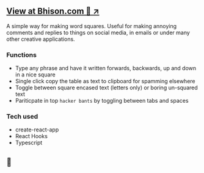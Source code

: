 ## [View at Bhison.com 🦬 ↗️](https://wordsquare.bhison.com)

A simple way for making word squares. Useful for making annoying comments 
and replies to things on social media, in 
emails or under many other creative applications.

### Functions
- Type any phrase and have it written forwards, backwards, up and down in a nice square
- Single click copy the table as text to clipboard for spamming elsewhere
- Toggle between square encased text (letters only) or boring un-squared text
- Pariticpate in top `hacker bants` by toggling between tabs and spaces

### Tech used
- create-react-app
- React Hooks
- Typescript

## 🤙 